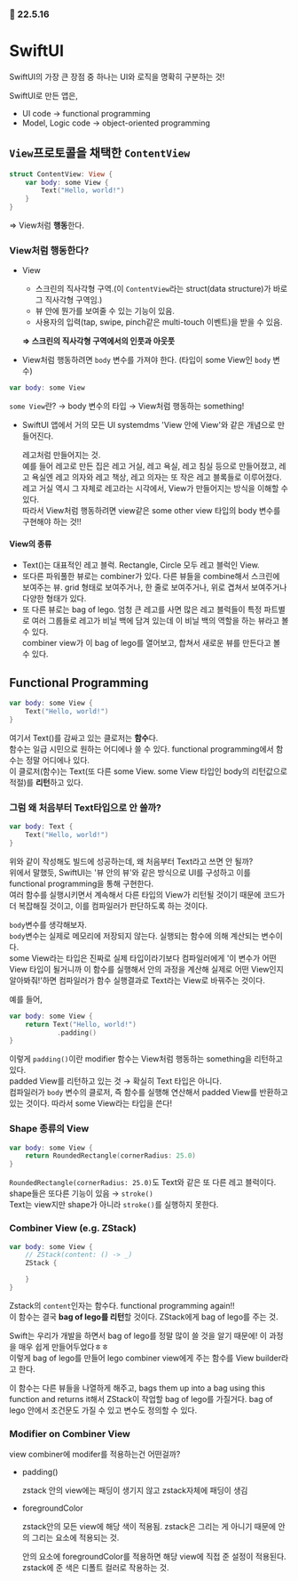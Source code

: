 ### 🔖 22.5.16

# SwiftUI

SwiftUI의 가장 큰 장점 중 하나는 UI와 로직을 명확히 구분하는 것!

SwiftUI로 만든 앱은,

- UI code → functional programming
- Model, Logic code → object-oriented programming

## `View`프로토콜을 채택한 `ContentView`

```swift
struct ContentView: View {
    var body: some View {
        Text("Hello, world!")
    }
}
```

⇒ View처럼 **행동**한다.  

### View처럼 행동한다?

- View
    - 스크린의 직사각형 구역.(이 `ContentView`라는 struct(data structure)가 바로 그 직사각형 구역임.)
    - 뷰 안에 뭔가를 보여줄 수 있는 기능이 있음.
    - 사용자의 입력(tap, swipe, pinch같은 multi-touch 이벤트)을 받을 수 있음.
    
    **⇒ 스크린의 직사각형 구역에서의 인풋과 아웃풋**

- View처럼 행동하려면 `body` 변수를 가져야 한다. (타입이 some View인 `body` 변수)

```swift
var body: some View
```

`some View`란? → body 변수의 타입 → View처럼 행동하는 something!

- SwiftUI 앱에서 거의 모든 UI systemdms 'View 안에 View'와 같은 개념으로 만들어진다.
     
    레고처럼 만들어지는 것.   
    예를 들어 레고로 만든 집은 레고 거실, 레고 욕실, 레고 침실 등으로 만들어졌고, 레고 욕실엔 레고 의자와 레고 책상, 레고 의자는 또 작은 레고 블록들로 이루어졌다.  
    레고 거실 역시 그 자체로 레고라는 시각에서, View가 만들어지는 방식을 이해할 수 있다.   
    따라서 View처럼 행동하려면 view같은 some other view 타입의 body 변수를 구현해야 하는 것!!  

#### View의 종류
- Text()는 대표적인 레고 블럭. Rectangle, Circle 모두 레고 블럭인 View.  
- 또다른 파워풀한 뷰로는 combiner가 있다. 다른 뷰들을 combine해서 스크린에 보여주는 뷰. grid 형태로 보여주거나, 한 줄로 보여주거나, 위로 겹쳐서 보여주거나 다양한 형태가 있다.  
- 또 다른 뷰로는 bag of lego. 엄청 큰 레고를 사면 많은 레고 블럭들이 특정 파트별로 여러 그룹들로 레고가 비닐 백에 담겨 있는데 이 비닐 백의 역할을 하는 뷰라고 볼 수 있다.  
  combiner view가 이 bag of lego를 열어보고, 합쳐서 새로운 뷰를 만든다고 볼 수 있다.  
    

## Functional Programming

```swift
var body: some View {
    Text("Hello, world!")
}
```

여기서 Text()를 감싸고 있는 클로저는 **함수**다.  
함수는 일급 시민으로 원하는 어디에나 쓸 수 있다. functional programming에서 함수는 정말 어디에나 있다.  
이 클로저(함수)는 Text(또 다른 some View. some View 타입인 body의 리턴값으로 적절)를 **리턴**하고 있다.  

### 그럼 왜 처음부터 Text타입으로 안 쓸까?
```swift
var body: Text {
    Text("Hello, world!")
}
```
위와 같이 작성해도 빌드에 성공하는데, 왜 처음부터 Text라고 쓰면 안 될까?  
위에서 말했듯, SwiftUI는 '뷰 안의 뷰'와 같은 방식으로 UI를 구성하고 이를 functional programming을 통해 구현한다.  
여러 함수를 실행시키면서 계속해서 다른 타입의 View가 리턴될 것이기 때문에 코드가 더 복잡해질 것이고, 이를 컴파일러가 판단하도록 하는 것이다.  

`body`변수를 생각해보자.  
`body`변수는 실제로 메모리에 저장되지 않는다. 실행되는 함수에 의해 계산되는 변수이다.  
some View라는 타입은 진짜로 실제 타입이라기보다 컴파일러에게 '이 변수가 어떤 View 타입이 될거니까 이 함수를 실행해서 안의 과정을 계산해 실제로 어떤 View인지 알아봐줘!'하면 컴파일러가 함수 실행결과로 Text라는 View로 바꿔주는 것이다.  

예를 들어,  

```swift
var body: some View {
    return Text("Hello, world!")
            .padding()
}
```

이렇게 `padding()`이란 modifier 함수는 View처럼 행동하는 something을 리턴하고 있다.  
padded View를 리턴하고 있는 것 → 확실히 Text 타입은 아니다.  
컴파일러가 `body` 변수의 클로저, 즉 함수를 실행해 연산해서 padded View를 반환하고 있는 것이다. 따라서 some View라는 타입을 쓴다!  


### Shape 종류의 View

```swift
var body: some View {
    return RoundedRectangle(cornerRadius: 25.0)
}
```

`RoundedRectangle(cornerRadius: 25.0)`도 Text와 같은 또 다른 레고 블럭이다.  
shape들은 또다른 기능이 있음 → `stroke()`  
Text는 view지만 shape가 아니라 `stroke()`를 실행하지 못한다.

### Combiner View (e.g. ZStack)

```swift
var body: some View {
    // ZStack(content: () -> _)
    ZStack {

    }
}
```

Zstack의 `content`인자는 함수다. functional programming again!!  
이 함수는 결국 **bag of lego를 리턴**할 것이다. ZStack에게 bag of lego를 주는 것.  

Swift는 우리가 개발을 하면서 bag of lego를 정말 많이 쓸 것을 알기 때문에! 이 과정을 매우 쉽게 만들어두었다ㅎㅎ  
이렇게 bag of lego를 만들어 lego combiner view에게 주는 함수를 View builder라고 한다.  

이 함수는 다른 뷰들을 나열하게 해주고, bags them up into a bag using this function and returns it해서 ZStack이 작업할 bag of lego를 가질거다.
bag of lego 안에서 조건문도 가질 수 있고 변수도 정의할 수 있다.

### Modifier on Combiner View

view combiner에 modifer를 적용하는건 어떤걸까?

- padding()
    
    zstack 안의 view에는 패딩이 생기지 않고 zstack자체에 패딩이 생김
    
- foregroundColor
    
    zstack안의 모든 view에 해당 색이 적용됨. zstack은 그리는 게 아니기 때문에 안의 그리는 요소에 적용되는 것. 
    
    안의 요소에 foregroundColor를 적용하면 해당 view에 직접 준 설정이 적용된다. zstack에 준 색은 디폴트 컬러로 작용하는 것.
